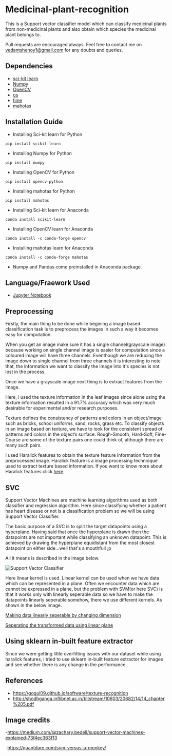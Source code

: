 # Medicinal-plant-recognition
This is a Support vector classifier model which can classify medicinal plants from non-medicinal plants and also obtain which species the medicinal plant belongs to.

Pull requests are encouraged always. Feel free to contact me on vedantshenoy1@gmail.com for any doubts and queries.

## Dependencies

- [sci-kit learn]()
- [Numpy]()
- [OpenCV]()
- [os]()
- [time]()
- [mahotas]()

## Installation Guide

- Installing Sci-kit learn for Python
```
pip install scikit-learn
```
- Installing Numpy for Python
```
pip install numpy
```
- Installing OpenCV for Python
```
pip install opencv-python
```
- Installing mahotas for Python
```
pip install mahotas
```
- Installing Sci-kit learn for Anaconda
```
conda install scikit-learn
```
- Installing OpenCV learn for Anaconda
```
conda install -c conda-forge opencv 
```
- Installing mahotas learn for Anaconda
```
conda install -c conda-forge mahotas 
```

- Numpy and Pandas come preinstalled in Anaconda package.


## Language/Fraework Used

- [Jupyter Notebook](https://jupyter.org/)

## Preprocessing 

Firstly, the main thing to be done whiile begining a image based classification task is to preprocess the images in such a way it becomes easy for computation.

When you get an image make sure it has a single channel(grayscale image) because working on single channel image is easier for computation since a coloured image will have three channels. 
Eventhough we are reducing the image down to single channel from three channels it is interesting to note that, the information we want to classify the image into it's species is not lost in the process.

Once we have a grayscale image next thing is to extract features from the image.

Here, i used the texture information in the leaf images since alone using the texture information resulted in a 91.7% accuracy which was very much desirable for experimental and/or research purposes.

Texture defines the consistency of patterns and colors in an object/image such as bricks, school uniforms, sand, rocks, grass etc. To classify objects in an image based on texture, we have to look for the consistent spread of patterns and colors in the object’s surface. Rough-Smooth, Hard-Soft, Fine-Coarse are some of the texture pairs one could think of, although there are many such pairs.

I used Haralick features to obtain the texture feature information from the preprocessed image. Haralick feature is a image processing technioque used to extract texture based information. If you want to know more about Haralick features click [here](http://shodhganga.inflibnet.ac.in/bitstream/10603/20682/14/14_chapter%205.pdf).

## SVC

Support Vector Machines are machine learning algorithms used as both classifier and regression algorithm. Here since classifying whether a patient has heart disease or not is a classification problem so we will be using Support Vector Classifier.

The basic purpose of a SVC is to split the target datapoints using a hyperplane. Having said that once the hyperplane is drawn then the datapoints are not important while classifying an unknown datapoint. This is achieved by drawing the hyperplane equidistant from the most closest datapoint on either side...well that's a mouthfull ;p

All it means is described in the image below.

![Support Vector Classifier](1-19SVM-2.jpg)

Here linear kernel is used. Linear kernel can be used when we have data which can be represented in a plane. Often we encounter data which are cannot be expressed in a plane, but the problem with SVM(or here SVC) is that it works only with linearly seperable data so we have to make the datapoints linearly seperable somehow, there we use different kernels. As shown in the below image.

[Making data linearly seperable by changing dimension](svmkernel.png)

[Seperating the transformed data using linear plane](svm_3d.png)

## Using sklearn in-built feature extractor

Since we were getting little overfitting issues with our dataset while using haralick features, i tried to use sklearn in-built feature extractor for images and see whether there is any change in the performance.

## References
- https://gogul09.github.io/software/texture-recognition
- http://shodhganga.inflibnet.ac.in/bitstream/10603/20682/14/14_chapter%205.pdf

## Image credits

-https://medium.com/@zachary.bedell/support-vector-machines-explained-73f4ec363f13

-https://quantdare.com/svm-versus-a-monkey/
